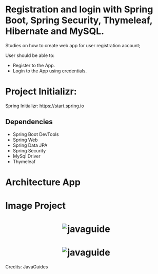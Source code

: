 # Registration and login with Spring Boot, Spring Security, Thymeleaf, Hibernate and MySQL.

Studies on how to create web app for user registration account;

User should be able to: 

- Register to the App.
- Login to the App using credentials.


# Project Initializr:

Spring Initializr: https://start.spring.io

## Dependencies
- Spring Boot DevTools
- Spring Web
- Spring Data JPA
- Spring Security
- MySql Driver 
- Thymeleaf



# Architecture App






# Image Project

<h1 align="center">
    <img alt="javaguide" title="#site" src="#"  /><br>
</h1>


<h1 align="center">
    <img alt="javaguide" title="#newStudent" src="#"  /><br>
</h1>


Credits: JavaGuides
